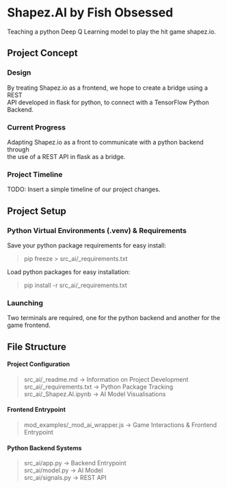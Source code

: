# Shapez.AI by Fish Obsessed

Teaching a python Deep Q Learning model to play the hit game shapez.io.

## Project Concept

### Design

By treating Shapez.io as a frontend, we hope to create a bridge using a REST \
API developed in flask for python, to connect with a TensorFlow Python Backend.

### Current Progress

Adapting Shapez.io as a front to communicate with a python backend through \
the use of a REST API in flask as a bridge.

### Project Timeline

TODO: Insert a simple timeline of our project changes.

## Project Setup

### Python Virtual Environments (.venv) & Requirements

Save your python package requirements for easy install:

> pip freeze > src_ai/\_requirements.txt

Load python packages for easy installation:

> pip install -r src_ai/\_requirements.txt

### Launching

Two terminals are required, one for the python backend and another for the
game frontend.

## File Structure

#### Project Configuration

> src_ai/\_readme.md -> Information on Project Development \
> src_ai/\_requirements.txt -> Python Package Tracking \
> src_ai/\_Shapez.AI.ipynb -> AI Model Visualisations

#### Frontend Entrypoint

> mod_examples/\_mod_ai_wrapper.js -> Game Interactions & Frontend Entrypoint

#### Python Backend Systems

> src_ai/app.py -> Backend Entrypoint \
> src_ai/model.py -> AI Model \
> src_ai/signals.py -> REST API
